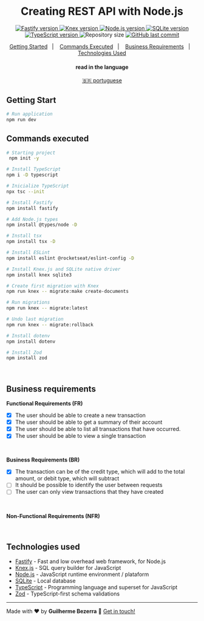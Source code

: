 <h1 align="center">
    <br>
    Creating REST API with Node.js
</h1>

<p align="center">
  <a href="https://fastify.io">
    <img alt="Fastify version" src="https://img.shields.io/badge/fastify-v4.25.2-43853D?style=flat&logo=fastify&logoColor=white&labelColor=20232A&color=5a5a5a">
  </a>

  <a href="https://knexjs.org">
    <img alt="Knex version" src="https://img.shields.io/badge/knex-v3.1.0-43853D?style=flat&logo=knex.js&logoColor=white&labelColor=e16426&color=5a5a5a">
  </a>

  <a href="https://nodejs.org">
    <img alt="Node.js version" src="https://img.shields.io/badge/node.js-v20.11.0-43853D?style=flat&logo=node.js&logoColor=white&labelColor=43853D&color=5a5a5a">
  </a>

  <a href="https://www.sqlite.org/index.html">
    <img alt="SQLite version" src="https://img.shields.io/badge/sqlite-v5.1.7-43853D?style=flat&logo=sqlite&logoColor=white&labelColor=007acc&color=5a5a5a">
  </a>

  <a href="https://www.typescriptlang.org">
    <img alt="TypeScript version" src="https://img.shields.io/badge/typescript-v5.3.3-43853D?style=flat&logo=typescript&logoColor=white&labelColor=007acc&color=5a5a5a">
  </a>

  <img alt="Repository size" src="https://img.shields.io/github/repo-size/gbdsantos/ignite.svg">

  <a href="https://github.com/gbdsantos/ignite/commits/master">
    <img alt="GitHub last commit" src="https://img.shields.io/github/last-commit/gbdsantos/ignite.svg">
  </a>
</p>

<p align="center">
    <a href="#start" alt="Getting Started">Getting Started</a>&nbsp;&nbsp;&nbsp;|&nbsp;&nbsp;&nbsp;
    <a href="#commands" alt="Commands executed">Commands Executed</a>&nbsp;&nbsp;&nbsp;|&nbsp;&nbsp;&nbsp;
    <a href="#business" alt="Business requirements">Business Requirements</a>&nbsp;&nbsp;&nbsp;|&nbsp;&nbsp;&nbsp;
    <a href="#technologies" alt="Technologies used">Technologies Used</a>
</p>


<div align="center">
  <h4 align="center">read in the language</h4>
  <a href="https://github.com/gbdsantos/ignite/tree/master/nodejs/02-creating-rest-api-with-nodejs/README.pt-br.md" hreflang="pt-br" alt="pt-br">🇧🇷 portuguese
  </a>
</div>

## Getting Start <a name = "start"></a>

```bash
# Run application
npm run dev
```

## Commands executed <a name = "commands"></a>

```bash
# Starting project
 npm init -y

# Install TypeScript
npm i -D typescript

# Inicialize TypeScript
npx tsc --init

# Install Fastify
npm install fastify

# Add Node.js types
npm install @types/node -D

# Install tsx
npm install tsx -D

# Install ESLint
npm install eslint @rocketseat/eslint-config -D

# Install Knex.js and SQLite native driver
npm install knex sqlite3

# Create first migration with Knex
npm run knex -- migrate:make create-documents

# Run migrations
npm run knex -- migrate:latest

# Undo last migration
npm run knex -- migrate:rollback

# Install dotenv
npm install dotenv

# Install Zod
npm install zod
```

<br>

## Business requirements <a name="business"></a>

**Functional Requirements (FR)**

- [x] The user should be able to create a new transaction
- [x] The user should be able to get a summary of their account
- [x] The user should be able to list all transactions that have occurred.
- [x] The user should be able to view a single transaction

<br>

**Business Requirements (BR)**

- [x] The transaction can be of the credit type, which will add to the total amount, or debit type, which will subtract
- [ ] It should be possible to identify the user between requests
- [ ] The user can only view transactions that they have created

<br>

**Non-Functional Requirements (NFR)**

<br>

## Technologies used <a name="technologies"></a>

- [Fastify](https://fastify.io "Fastify - Fast and low overhead web framework, for Node.js") - Fast and low overhead web framework, for Node.js
- [Knex.js](https://knexjs.org "Knex.js - SQL query builder for JavaScript") - SQL query builder for JavaScript
- [Node.js](https://nodejs.org "Node.js") - JavaScript runtime environment / plataform
- [SQLite](https://www.sqlite.org/index.html "SQLite") - Local database
- [TypeScript](https://www.typescriptlang.org "TypeScript") - Programming language and superset for JavaScript
- [Zod](https://zod.dev "Zod") - TypeScript-first schema validations

---

Made with ♥ by **Guilherme Bezerra** 👋 [Get in touch!](https://www.linkedin.com/in/gbdsantos)
